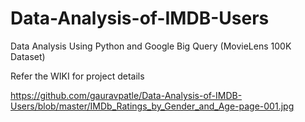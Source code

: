 # Data-Analysis-of-IMDB-Users
Data Analysis Using Python and Google Big Query (MovieLens 100K Dataset)


Refer the WIKI for project details

https://github.com/gauravpatle/Data-Analysis-of-IMDB-Users/blob/master/IMDb_Ratings_by_Gender_and_Age-page-001.jpg
